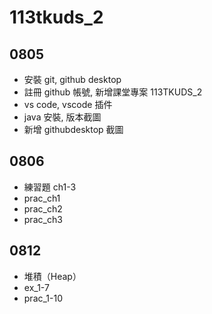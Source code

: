 # 113tkuds_2

## 0805
- 安裝 git, github desktop
- 註冊  github 帳號, 新增課堂專案 113TKUDS_2
- vs code, vscode 插件
- java 安裝, 版本截圖
- 新增 githubdesktop 截圖

## 0806
- 練習題 ch1-3
- prac_ch1
- prac_ch2
- prac_ch3

## 0812
- 堆積（Heap）
- ex_1-7
- prac_1-10